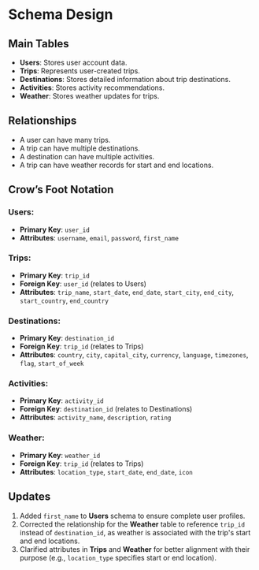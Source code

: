 # Schema Design

## Main Tables

- **Users**: Stores user account data.
- **Trips**: Represents user-created trips.
- **Destinations**: Stores detailed information about trip destinations.
- **Activities**: Stores activity recommendations.
- **Weather**: Stores weather updates for trips.

## Relationships

- A user can have many trips.
- A trip can have multiple destinations.
- A destination can have multiple activities.
- A trip can have weather records for start and end locations.

## Crow’s Foot Notation

### Users:
- **Primary Key**: `user_id`
- **Attributes**: `username`, `email`, `password`, `first_name`

### Trips:
- **Primary Key**: `trip_id`
- **Foreign Key**: `user_id` (relates to Users)
- **Attributes**: `trip_name`, `start_date`, `end_date`, `start_city`, `end_city`, `start_country`, `end_country`

### Destinations:
- **Primary Key**: `destination_id`
- **Foreign Key**: `trip_id` (relates to Trips)
- **Attributes**: `country`, `city`, `capital_city`, `currency`, `language`, `timezones`, `flag`, `start_of_week`

### Activities:
- **Primary Key**: `activity_id`
- **Foreign Key**: `destination_id` (relates to Destinations)
- **Attributes**: `activity_name`, `description`, `rating`

### Weather:
- **Primary Key**: `weather_id`
- **Foreign Key**: `trip_id` (relates to Trips)
- **Attributes**: `location_type`, `start_date`, `end_date`, `icon`

## Updates

1. Added `first_name` to **Users** schema to ensure complete user profiles.
2. Corrected the relationship for the **Weather** table to reference `trip_id` instead of `destination_id`, as weather is associated with the trip's start and end locations.
3. Clarified attributes in **Trips** and **Weather** for better alignment with their purpose (e.g., `location_type` specifies start or end location).
